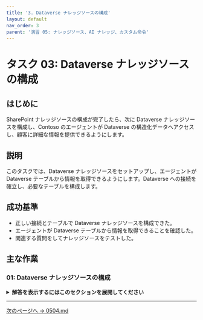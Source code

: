 ```yaml
---
title: '3. Dataverse ナレッジソースの構成'
layout: default
nav_order: 3
parent: '演習 05: ナレッジソース、AI ナレッジ、カスタム命令'
---
```


# タスク 03: Dataverse ナレッジソースの構成

## はじめに

SharePoint ナレッジソースの構成が完了したら、次に Dataverse ナレッジソースを構成し、Contoso のエージェントが Dataverse の構造化データへアクセスし、顧客に詳細な情報を提供できるようにします。

## 説明

このタスクでは、Dataverse ナレッジソースをセットアップし、エージェントが Dataverse テーブルから情報を取得できるようにします。Dataverse への接続を確立し、必要なテーブルを構成します。

## 成功基準

-   正しい接続とテーブルで Dataverse ナレッジソースを構成できた。
-   エージェントが Dataverse テーブルから情報を取得できることを確認した。
-   関連する質問をしてナレッジソースをテストした。

## 主な作業

### 01: Dataverse ナレッジソースの構成

<details markdown="block"> 
  <summary><strong>解答を表示するにはこのセクションを展開してください</strong></summary> 

Dataverse ナレッジソースを使うと、Dataverse テーブルに保存された構造化データに対して自然言語クエリを実行できます。

1. 画面左上の **Add knowledge** を選択します。

1. **Dataverse** を選択します。

	![bhinuazq.jpg](../../media/bhinuazq.jpg)

1. **Available tables** で **Account** を選択し、画面右下の **Next** を選択します。

1. **Preview data** ステップで **Next** を選択します。

	![i9f3r1jx.jpg](../../media/i9f3r1jx.jpg)

1. **Synonyms** の右側にある **Edit** を選択します。テーブルの特定属性に関する質問の理解を向上させます。

	![s5944uo8.jpg](../../media/s5944uo8.jpg)

1. **Address 1** の行を見つけ、**Add synonyms** を選択します。

	![e35vqimx.jpg](../../media/e35vqimx.jpg)

1. `Address` と入力し、**Add** を選択してから **Done** を選択します。

	![y5t3b9lk.jpg](../../media/y5t3b9lk.jpg)

1. **Description** フィールドに `Complete address of the account` と入力します。

1. 画面左下の **Back** を選択します。

    ![7v2k69do.jpg](../../media/7v2k69do.jpg)

1. **Review and finish** ステップに戻り、**Glossary** の横にある **Edit** を選択します。

1. 以下を入力します:

	| 項目 | 値 |
    |----------|----------------------|
    | **用語を入力** | `Customer` |
    | **説明を入力** | `Customer は account の同義語です` |

1. **Next** を選択します。

	![yx1xuxs8.jpg](../../media/yx1xuxs8.jpg)

	[!NOTE]
    > これにより、アカウントに関するユーザーの質問の理解が向上します。

1. 画面左下の **Back** を選択します。

1. **Review and finish** ステップに戻り、画面右下の **Add** を選択します。

	![324yr51u.jpg](../../media/324yr51u.jpg)

1. **Dataverse** は内部データソースのため、エンドユーザーはサインインが必要です。

	画面右上の **Settings** を選択します。

	![3f5fs0ge.jpg](../../media/3f5fs0ge.jpg)
	
1. 左側の設定メニューで **Security** を選択します。

1. **Authentication** を選択し、**Authenticate with Microsoft** を選択して **Save** をクリックします。

	![w6g6pe6k.jpg](../../media/w6g6pe6k.jpg)

    [!IMPORTANT]
    > このデータソースは認証が必要です。検索は接続されたエンドユーザーのコンテキストで実行され、ユーザーが少なくとも読み取り権限を持つレコードのみが返され要約されます。

1. ダイアログで **Save** を選択します。

1. 保存が完了したら、Settings ページ右上の **X** を選択してナレッジソース一覧に戻ります。

	![u264sl1d.jpg](../../media/u264sl1d.jpg)

</details>

---

[次のページへ → 0504.md](0504.md)